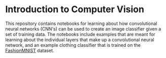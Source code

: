 # Introduction to Computer Vision
This repository contains notebooks for learning about how convolutional neural networks (CNN's) can be used to create an image classifier given a set of training data. The notebooks include examples that are meant for learning about the individual layers that make up a convolutional neural network, and an example clothing classifier that is trained on the [FashionMNIST](https://www.kaggle.com/zalando-research/fashionmnist) dataset.
